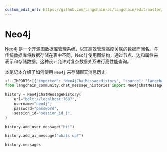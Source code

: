 ```yaml
---
custom_edit_url: https://github.com/langchain-ai/langchain/edit/master/docs/docs/integrations/memory/neo4j_chat_message_history.ipynb
---
```

# Neo4j

[Neo4j](https://en.wikipedia.org/wiki/Neo4j) 是一个开源图数据库管理系统，以其高效管理高度关联的数据而闻名。与传统数据库将数据存储在表中不同，Neo4j 使用图结构，通过节点、边和属性来表示和存储数据。这种设计允许对复杂数据关系进行高性能查询。

本笔记本介绍了如何使用 `Neo4j` 来存储聊天消息历史。


```python
<!--IMPORTS:[{"imported": "Neo4jChatMessageHistory", "source": "langchain_community.chat_message_histories", "docs": "https://python.langchain.com/api_reference/community/chat_message_histories/langchain_community.chat_message_histories.neo4j.Neo4jChatMessageHistory.html", "title": "Neo4j"}]-->
from langchain_community.chat_message_histories import Neo4jChatMessageHistory

history = Neo4jChatMessageHistory(
    url="bolt://localhost:7687",
    username="neo4j",
    password="password",
    session_id="session_id_1",
)

history.add_user_message("hi!")

history.add_ai_message("whats up?")
```


```python
history.messages
```
